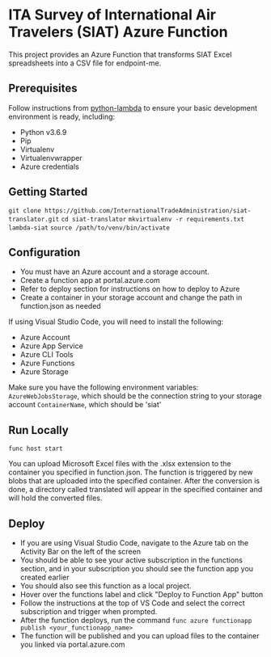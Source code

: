 # ITA Survey of International Air Travelers (SIAT) Azure Function

This project provides an Azure Function that transforms SIAT Excel spreadsheets into a CSV file for endpoint-me. 

## Prerequisites

Follow instructions from [python-lambda](https://github.com/nficano/python-lambda) to ensure your basic development environment is ready,
including:

* Python v3.6.9
* Pip
* Virtualenv
* Virtualenvwrapper
* Azure credentials

## Getting Started

  `git clone https://github.com/InternationalTradeAdministration/siat-translator.git`
  `cd siat-translator`
  `mkvirtualenv -r requirements.txt lambda-siat`
  `source /path/to/venv/bin/activate`

## Configuration

* You must have an Azure account and a storage account. 
* Create a function app at portal.azure.com
* Refer to deploy section for instructions on how to deploy to Azure
* Create a container in your storage account and change the path in function.json as needed

If using Visual Studio Code, you will need to install the following:
* Azure Account
* Azure App Service
* Azure CLI Tools
* Azure Functions
* Azure Storage

Make sure you have the following environment variables:
`AzureWebJobsStorage`, which should be the connection string to your storage account
`ContainerName`, which should be 'siat'

## Run Locally

  `func host start`

You can upload Microsoft Excel files with the .xlsx extension to the container you specified in function.json. The function is triggered by new blobs that are uploaded into the specified container. After the conversion is done, a directory called translated will appear in the specified container and will hold the converted files.

## Deploy

* If you are using Visual Studio Code, navigate to the Azure tab on the Activity Bar on the left of the screen
* You should be able to see your active subscription in the functions section, and in your subscription you should see the function app you created earlier
* You should also see this function as a local project.
* Hover over the functions label and click "Deploy to Function App" button
* Follow the instructions at the top of VS Code and select the correct subscription and trigger when prompted.
* After the function deploys, run the command `func azure functionapp publish <your_functionapp_name>`
* The function will be published and you can upload files to the container you linked via portal.azure.com